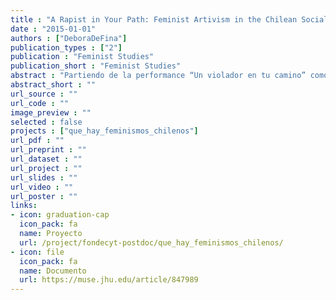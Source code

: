 ```yaml
---
title : "A Rapist in Your Path: Feminist Artivism in the Chilean Social Revolt"
date : "2015-01-01"
authors : ["DeboraDeFina"]
publication_types : ["2"]
publication : "Feminist Studies"
publication_short : "Feminist Studies"
abstract : "Partiendo de la performance “Un violador en tu camino” como hilo conductor, ese breve texto enfatiza el rol de las luchas feministas en los recientes procesos de transformación social y política en Chile. El “estallido social” se revela un proceso de revuelta popular creado intrínsecamente por y desde los feminismos, y que trae el artivismo cómo herramienta potente de lucha y denuncia."
abstract_short : ""
url_source : ""
url_code : ""
image_preview : ""
selected : false
projects : ["que_hay_feminismos_chilenos"]
url_pdf : ""
url_preprint : ""
url_dataset : ""
url_project : ""
url_slides : ""
url_video : ""
url_poster : ""
links:
- icon: graduation-cap 
  icon_pack: fa 
  name: Proyecto 
  url: /project/fondecyt-postdoc/que_hay_feminismos_chilenos/ 
- icon: file 
  icon_pack: fa 
  name: Documento 
  url: https://muse.jhu.edu/article/847989
---
```

